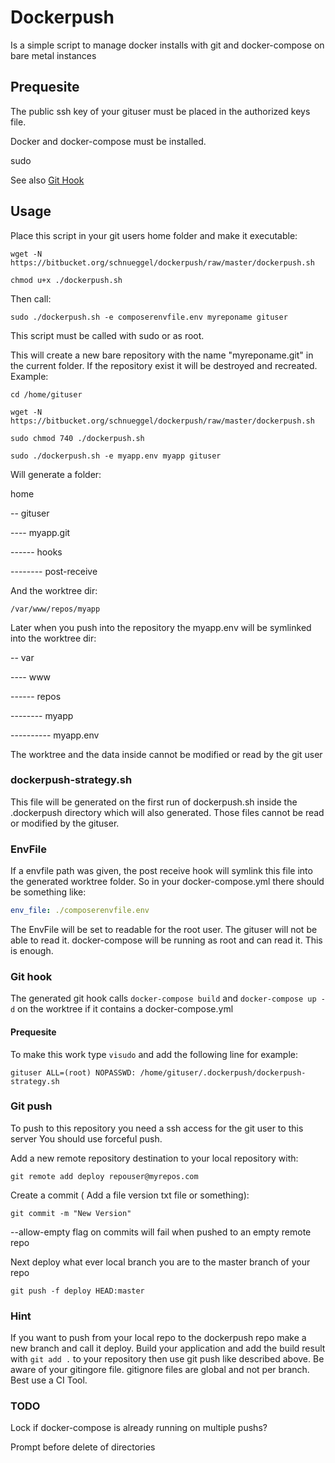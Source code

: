 # Dockerpush

Is a simple script to manage docker installs with git and docker-compose on bare metal instances

## Prequesite

The public ssh key of your gituser must be placed in the authorized keys file.

Docker and docker-compose must be installed.

sudo 

See also [Git Hook](#githook)

## Usage
Place this script in your git users home folder and make it executable:

```wget -N https://bitbucket.org/schnueggel/dockerpush/raw/master/dockerpush.sh```

```chmod u+x ./dockerpush.sh```

Then call:

```sudo ./dockerpush.sh -e composerenvfile.env myreponame gituser```

This script must be called with sudo or as root.

This will create a new bare repository with the name "myreponame.git" in the current folder. 
If the repository exist it will be destroyed and recreated. Example:

```
cd /home/gituser 
```

```
wget -N https://bitbucket.org/schnueggel/dockerpush/raw/master/dockerpush.sh
```

```
sudo chmod 740 ./dockerpush.sh
```

```
sudo ./dockerpush.sh -e myapp.env myapp gituser 
```

Will generate a folder:

home

-- gituser

---- myapp.git 

------ hooks

-------- post-receive
        
And the worktree dir:

```
/var/www/repos/myapp
```

Later when you push into the repository the myapp.env will be symlinked into the worktree dir:

-- var

---- www

------ repos

-------- myapp

---------- myapp.env

The worktree and the data inside cannot be modified or read by the git user


### dockerpush-strategy.sh

This file will be generated on the first run of dockerpush.sh inside the .dockerpush directory which will also generated.
Those files cannot be read or modified by the gituser.

### EnvFile

If a envfile path was given, the post receive hook will symlink this file into the generated worktree folder. 
So in your docker-compose.yml there should be something like:

```yaml
env_file: ./composerenvfile.env
```

The EnvFile will be set to readable for the root user. The gituser will not be able to read it. docker-compose will be running as root and can read it.
This is enough.

### <a name="githook"></a> Git hook
The generated git hook calls ```docker-compose build``` and ```docker-compose up -d``` on the worktree if it contains a docker-compose.yml

#### Prequesite
To make this work type ```visudo``` and add the following line for example:

```gituser ALL=(root) NOPASSWD: /home/gituser/.dockerpush/dockerpush-strategy.sh```

### Git push

To push to this repository you need a ssh access for the git user to this server
You should use forceful push.

Add a new remote repository destination to your local repository with:

```
git remote add deploy repouser@myrepos.com
```

Create a commit ( Add a file version txt file or something):

```
git commit -m "New Version"
```
--allow-empty flag on commits will fail when pushed to an empty remote repo

Next deploy  what ever local branch you are to the master branch of your repo
```
git push -f deploy HEAD:master
```

### Hint
If you want to push from your local repo to the dockerpush repo make a new branch and call it deploy.
Build your application and add the build result with ```git add .``` to your repository then use git push like described above. 
Be aware of your gitingore file. gitignore files are global and not per branch. Best use a CI Tool.


### TODO

Lock if docker-compose is already running on multiple pushs?

Prompt before delete of directories